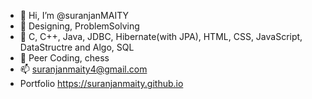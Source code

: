 - 👋 Hi, I’m @suranjanMAITY
- 👀 Designing, ProblemSolving
- 🌱 C, C++, Java, JDBC, Hibernate(with JPA), HTML, CSS, JavaScript, DataStructre and Algo, SQL
- 💞️ Peer Coding, chess
- 📫 suranjanmaity4@gmail.com
- Portfolio https://suranjanmaity.github.io

<!---
suranjanmaity/suranjanmaity is a ✨ special ✨ repository because its `README.md` (this file) appears on your GitHub profile.
You can click the Preview link to take a look at your changes.
--->
